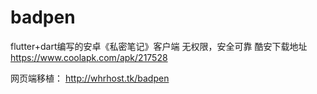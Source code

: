 # badpen
flutter+dart编写的安卓《私密笔记》客户端
无权限，安全可靠
酷安下载地址
https://www.coolapk.com/apk/217528



网页端移植：
http://whrhost.tk/badpen